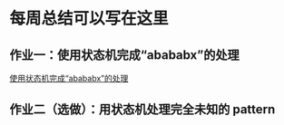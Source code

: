# 每周总结可以写在这里

## 作业一：使用状态机完成“abababx”的处理
[使用状态机完成“abababx”的处理](./fsm.abababx.js)

## 作业二（选做）：用状态机处理完全未知的 pattern

